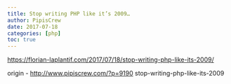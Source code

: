 ```yaml
---
title: Stop writing PHP like it’s 2009…
author: PipisCrew
date: 2017-07-18
categories: [php]
toc: true
---
```


https://florian-laplantif.com/2017/07/18/stop-writing-php-like-its-2009/

origin - http://www.pipiscrew.com/?p=9190 stop-writing-php-like-its-2009